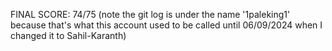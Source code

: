 FINAL SCORE: 74/75
(note the git log is under the name '1paleking1' because that's what this account used to be called until 06/09/2024 when I changed it to Sahil-Karanth)
